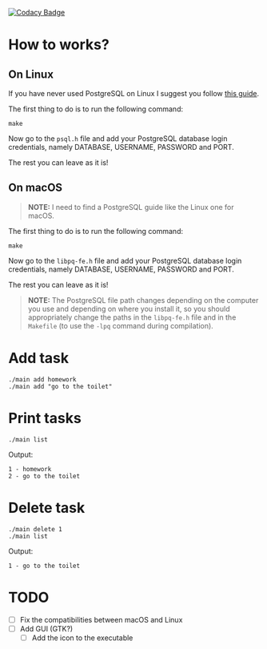 [![Codacy Badge](https://app.codacy.com/project/badge/Grade/b48b5e6f59c2480ca44b13dc35da8f1e)](https://www.codacy.com/gh/AntonioBerna/todo-app/dashboard?utm_source=github.com&amp;utm_medium=referral&amp;utm_content=AntonioBerna/todo-app&amp;utm_campaign=Badge_Grade)

# How to works?

## On Linux
If you have never used PostgreSQL on Linux I suggest you follow [this guide](https://wiki.archlinux.org/title/PostgreSQL).

The first thing to do is to run the following command:

```
make
```

Now go to the ```psql.h``` file and add your PostgreSQL database login credentials, namely DATABASE, USERNAME, PASSWORD and PORT.

The rest you can leave as it is!

## On macOS

> **NOTE:** I need to find a PostgreSQL guide like the Linux one for macOS.

The first thing to do is to run the following command:

```
make
```

Now go to the ```libpq-fe.h``` file and add your PostgreSQL database login credentials, namely DATABASE, USERNAME, PASSWORD and PORT.

The rest you can leave as it is!

> **NOTE:** The PostgreSQL file path changes depending on the computer you use and depending on where you install it, so you should appropriately change the paths in the ```libpq-fe.h``` file and in the ```Makefile``` (to use the ```-lpq``` command during compilation).

# Add task

```
./main add homework
./main add "go to the toilet"
```

# Print tasks

```
./main list
```

Output:

```
1 - homework
2 - go to the toilet
```

# Delete task

```
./main delete 1
./main list
```

Output:

```
1 - go to the toilet
```

# TODO

- [ ] Fix the compatibilities between macOS and Linux
- [ ] Add GUI (GTK?)
  - [ ] Add the icon to the executable
